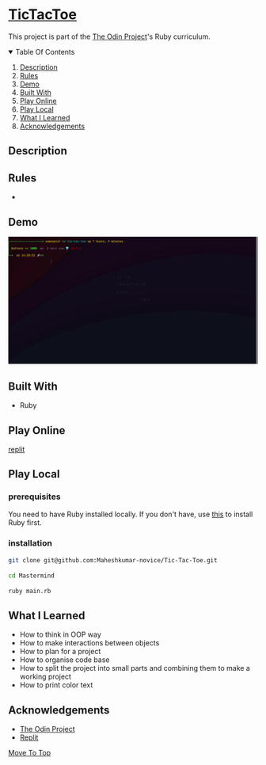 # [TicTacToe](https://en.wikipedia.org/wiki/Tic-tac-toe)
This project is part of the [The Odin Project](https://www.theodinproject.com/paths/full-stack-ruby-on-rails/courses/ruby-programming/lessons/tic-tac-toe)'s Ruby curriculum.

<details open="open">
  <summary>Table Of Contents</summary>
  <ol>
    <li>
      <a href="#description">Description</a>
    </li>
     <li>
      <a href="#rules">Rules</a>
    </li>
    <li>
      <a href="#demo">Demo</a>
    </li>
    <li>
      <a href="#built-with">Built With</a>
    </li>
    <li>
      <a href="#play-online">Play Online</a>
    </li>
    <li>
      <a href="#play-local">Play Local</a>
    </li>
    <li>
      <a href="#what-i-learned">What I Learned</a>
    </li>
     <li>
      <a href="#acknowledgements">Acknowledgements</a>
    </li>
  </ol>
</details>

## Description

## Rules
* 

## Demo
![Example](./assets/example.gif)
</br>

## Built With
* Ruby

## Play Online
[replit](https://replit.com/@MaheshkumarP/Tic-Tac-Toe)

## Play Local
### prerequisites
You need to have Ruby installed locally. If you don't have, use [this](https://www.theodinproject.com/paths/full-stack-ruby-on-rails/courses/ruby-programming/lessons/installing-ruby-ruby-programming) to install Ruby first.
### installation
```sh
git clone git@github.com:Maheshkumar-novice/Tic-Tac-Toe.git
```
```sh
cd Mastermind
```
```sh
ruby main.rb
```

## What I Learned
* How to think in OOP way
* How to make interactions between objects
* How to plan for a project
* How to organise code base
* How to split the project into small parts and combining them to make a working project
* How to print color text

## Acknowledgements
* [The Odin Project](https://theodinproject.com)
* [Replit](https://replit.com)

[Move To Top](#tictactoe)
